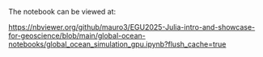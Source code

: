 The notebook can be viewed at:

https://nbviewer.org/github/mauro3/EGU2025-Julia-intro-and-showcase-for-geoscience/blob/main/global-ocean-notebooks/global_ocean_simulation_gpu.ipynb?flush_cache=true

